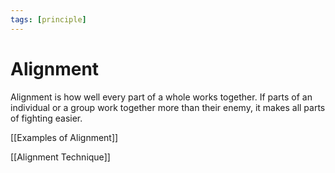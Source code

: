 ```yaml
---
tags: [principle]
---
```


# Alignment

Alignment is how well every part of a whole works together. If parts of an individual or a group work together more than their enemy, it makes all parts of fighting easier.

[[Examples of Alignment]]

[[Alignment Technique]]
